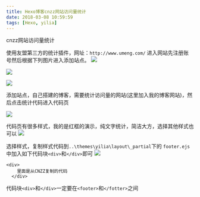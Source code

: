 ```yaml
---
title: Hexo博客cnzz网站访问量统计
date: 2018-03-08 10:59:59
tags: [Hexo, yilia]
---
```

cnzz网站访问量统计
<!--more-->

使用友盟第三方的统计插件，网址：`http://www.umeng.com/`
进入网站先注册账号然后根据下列图片进入添加站点。
![](http://p3qhnc0eg.bkt.clouddn.com/blog/img/blog_cnzz11.png)

![](http://p3qhnc0eg.bkt.clouddn.com/blog/img/blog_cnzz12.png)


![](http://p3qhnc0eg.bkt.clouddn.com/blog/img/blog_cnzz13.png)

添加站点，自己搭建的博客，需要统计访问量的网站(这里加入我的博客网站)，然后点击统计代码进入代码页

![](http://p3qhnc0eg.bkt.clouddn.com/blog/img/blog_cnzz14.png)


代码页有很多样式，我的是红框的演示，纯文字统计，简洁大方，选择其他样式也可以
![](http://p3qhnc0eg.bkt.clouddn.com/blog/img/blog_cnzz15.png)

选择样式，复制样式代码到`..\themes\yilia\layout\_partial`下的
`footer.ejs`中加入如下代码块`<div>`和`</div>`即可
![](http://p3qhnc0eg.bkt.clouddn.com/blog/img/blog_cnzz16.png)

```
<div>
    里面是从CNZZ复制的代码
  </div>
```
代码块`<div>`和`</div>`一定要在`<footer>`和`</fotter>`之间